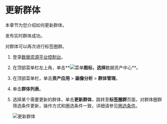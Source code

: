 # 更新群体

本章节为您介绍如何更新群体。

发布实时群体成功。

对群体可以再次进行标签圈群。

1.  登录[数据资源平台控制台](https://dataq.console.aliyun.com)。

2.  在顶部菜单栏左上角，单击**![菜单](https://static-aliyun-doc.oss-accelerate.aliyuncs.com/assets/img/zh-CN/6504337061/p188771.png)**图标，选择**数据资产中心**。

3.  在顶部菜单栏，单击**资产应用** \> **画像分析** \> **群体管理**。

4.  单击**群体列表**。

5.  选择某个需要更新的群体，单击**更新群体**，跳转至**标签圈群**页面，对群体圈群筛选条件更新，操作方式和圈选条件一致，详细请参见[圈选条件](/cn.zh-CN/用户指南/数据资产中心/画像分析/标签圈群/圈选条件.md)。

    ![更新群体](https://static-aliyun-doc.oss-accelerate.aliyuncs.com/assets/img/zh-CN/6027160161/p223887.png)


